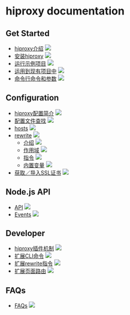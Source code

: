 # hiproxy documentation

## Get Started

* [hiproxy介绍](https://github.com/hiproxy/hiproxy/blob/master/doc/get_started/introduction.md) ![](http://progressed.io/bar/0)
* [安装hiproxy](https://github.com/hiproxy/hiproxy/blob/master/doc/get_started/installation.md) ![](http://progressed.io/bar/90)
* [运行示例项目](https://github.com/hiproxy/hiproxy/blob/master/doc/get_started/run_example.md) ![](http://progressed.io/bar/90)
* [运用到现有项目中](https://github.com/hiproxy/hiproxy/blob/master/doc/get_started/play_with_your_project.md) ![](http://progressed.io/bar/95)
* [命令行命令和参数](https://github.com/hiproxy/hiproxy/blob/master/doc/get_started/cli_options.md) ![](http://progressed.io/bar/80)


## Configuration

* [hiproxy配置简介](https://github.com/hiproxy/hiproxy/blob/master/doc/configuration/introduction.md) ![](http://progressed.io/bar/0)
* [配置文件查找](https://github.com/hiproxy/hiproxy/blob/master/doc/configuration/find_conf.md) ![](http://progressed.io/bar/0)
* [hosts](https://github.com/hiproxy/hiproxy/blob/master/doc/configuration/hosts.md) ![](http://progressed.io/bar/90)
* [rewrite](https://github.com/hiproxy/hiproxy/blob/master/doc/configuration/rewrite.md) ![](http://progressed.io/bar/70)
  * [介绍](https://github.com/hiproxy/hiproxy/blob/master/doc/configuration/rewrite_introduction.md) ![](http://progressed.io/bar/90)
  * [作用域](https://github.com/hiproxy/hiproxy/blob/master/doc/configuration/rewrite_scope.md) ![](http://progressed.io/bar/100)
  * [指令](https://github.com/hiproxy/hiproxy/blob/master/doc/configuration/rewrite_directive.md) ![](http://progressed.io/bar/90)
  * [内置变量](https://github.com/hiproxy/hiproxy/blob/master/doc/configuration/rewrite_built_in_variable.md) ![](http://progressed.io/bar/95)
* [获取／导入SSL证书](https://github.com/hiproxy/hiproxy/blob/master/doc/configuration/ssl_certificate.md) ![](http://progressed.io/bar/5)


## Node.js API

* [API](https://github.com/hiproxy/hiproxy/blob/master/doc/api/api.md) ![](http://progressed.io/bar/90)
* [Events](https://github.com/hiproxy/hiproxy/blob/master/doc/api/events.md) ![](http://progressed.io/bar/90)

## Developer

* [hiproxy插件机制](https://github.com/hiproxy/hiproxy/blob/master/doc/developer/plugin.md) ![](http://progressed.io/bar/95)
* [扩展CLI命令](https://github.com/hiproxy/hiproxy/blob/master/doc/developer/cli_command.md) ![](http://progressed.io/bar/95)
* [扩展rewrite指令](https://github.com/hiproxy/hiproxy/blob/master/doc/developer/rewrite_directive.md) ![](http://progressed.io/bar/95)
* [扩展页面路由](https://github.com/hiproxy/hiproxy/blob/master/doc/developer/route.md) ![](http://progressed.io/bar/95)

## FAQs

* [FAQs](https://github.com/hiproxy/hiproxy/blob/master/doc/faqs.md) ![](http://progressed.io/bar/100)
